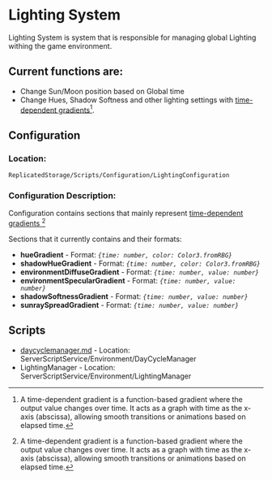 # Lighting System

Lighting System is system that is responsible for managing global Lighting withing the game environment.

## Current functions are:

* Change Sun/Moon position based on Global time
* Change Hues, Shadow Softness and other lighting settings with [time-dependent gradients](#user-content-fn-1)[^1].

## Configuration

### Location:

`ReplicatedStorage/Scripts/Configuration/LightingConfiguration`

### Configuration Description:

Configuration contains sections that mainly represent [time-dependent gradients ](#user-content-fn-1)[^1]

Sections that it currently contains and their formats:

* **hueGradient** - Format: _`{time: number, color: Color3.fromRBG}`_
* **shadowHueGradient** - Format: _`{time: number, color: Color3.fromRBG}`_
* **environmentDiffuseGradient** - Format: _`{time: number, value: number}`_
* **environmentSpecularGradient** - Format: _`{time: number, value: number}`_
* **shadowSoftnessGradient** - Format: _`{time: number, value: number}`_
* **sunraySpreadGradient** - Format: _`{time: number, value: number}`_

## Scripts

* [daycyclemanager.md](../../../server-scripts/serverscriptservice/environment/daycyclemanager.md "mention") - Location: ServerScriptService/Environment/DayCycleManager
* LightingManager - Location: ServerScriptService/Environment/LightingManager



[^1]: A time-dependent gradient is a function-based gradient where the output value changes over time. It acts as a graph with time as the x-axis (abscissa), allowing smooth transitions or animations based on elapsed time.
